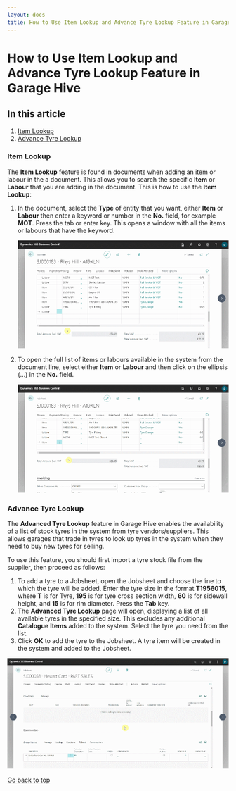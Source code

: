 ```yaml
---
layout: docs
title: How to Use Item Lookup and Advance Tyre Lookup Feature in Garage Hive
---
```


<a name="top"></a>

# How to Use Item Lookup and Advance Tyre Lookup Feature in Garage Hive

## In this article
1. [Item Lookup](#item-lookup)
2. [Advance Tyre Lookup](#advance-tyre-lookup)

### Item Lookup
The **Item Lookup** feature is found in documents when adding an item or labour in the a document. This allows you to search the specific **Item** or **Labour** that you are adding in the document. This is how to use the **Item Lookup**:
1. In the document, select the **Type** of entity that you want, either **Item** or **Labour** then enter a keyword or number in the **No.** field, for example **MOT**. Press the tab or enter key. This opens a window with all the items or labours that have the keyword.

   ![](media/garagehive-item-lookup1.gif)

2. To open the full list of items or labours available in the system from the document line, select either **Item** or **Labour** and then click on the ellipsis (...) in the **No.** field.

   ![](media/garagehive-item-lookup2.gif)

### Advance Tyre Lookup
The **Advanced Tyre Lookup** feature in Garage Hive enables the availability of a list of stock tyres in the system from tyre vendors/suppliers. This allows garages that trade in tyres to look up tyres in the system when they need to buy new tyres for selling.

To use this feature, you should first import a tyre stock file from the supplier, then proceed as follows:

1. To add a tyre to a Jobsheet, open the Jobsheet and choose the line to which the tyre will be added. Enter the tyre size in the format **T1956015**, where **T** is for Tyre, **195** is for tyre cross section width, **60** is for sidewall height, and **15** is for rim diameter. Press the **Tab** key.
2. The **Advanced Tyre Lookup** page will open, displaying a list of all available tyres in the specified size. This excludes any additional **Catalogue Items** added to the system. Select the tyre you need from the list.
3. Click **OK** to add the tyre to the Jobsheet. A tyre item will be created in the system and added to the Jobsheet.

![](media/garagehive-advanced-tyre-lookup1.gif)


[Go back to top](#top)